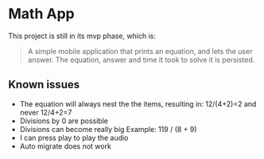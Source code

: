 # Math App
This project is still in its mvp phase, which is: 
> A simple mobile application that prints an equation, and lets the user answer. The equation, answer and time it took to solve it is persisted. 


## Known issues
- The equation will always nest the the items, resulting in: 12/(4+2)=2 and never 12/4+2=7
- Divisions by 0 are possible
- Divisions can become really big Example: 119 / (8 + 9)
- I can press play to play the audio
- Auto migrate does not work